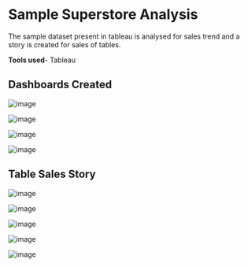 # Sample Superstore Analysis
The sample dataset present in tableau is analysed for sales trend and a story is created for sales of tables.

**Tools used**- Tableau

## Dashboards Created

![image](https://user-images.githubusercontent.com/131190846/233289074-49a7c62e-66ec-4ec7-bb48-3eb99d1bf865.png)

![image](https://user-images.githubusercontent.com/131190846/233289153-4523d80d-f1b6-43a3-b5c7-8d8704b80157.png)

![image](https://user-images.githubusercontent.com/131190846/233289223-10b6616e-739b-4d3a-b5f3-064f7826f5bf.png)

![image](https://user-images.githubusercontent.com/131190846/233289272-6102c97f-7378-4c57-89a3-d16057dc7645.png)

## Table Sales Story

![image](https://user-images.githubusercontent.com/131190846/233289424-11c43b5f-86f7-412c-b7d0-5a9c5d9d936c.png)

![image](https://user-images.githubusercontent.com/131190846/233289699-399ac924-6495-4fa3-ac5b-52eb91dba439.png)

![image](https://user-images.githubusercontent.com/131190846/233289729-edcc6192-8db4-473d-bef9-3fd22cfce363.png)

![image](https://user-images.githubusercontent.com/131190846/233289756-1f461ccd-b1d7-4950-9f3a-bd284be29f83.png)

![image](https://user-images.githubusercontent.com/131190846/233289785-b4fc2c48-a5fc-4f6d-bd65-fbcf01fb0cfb.png)

